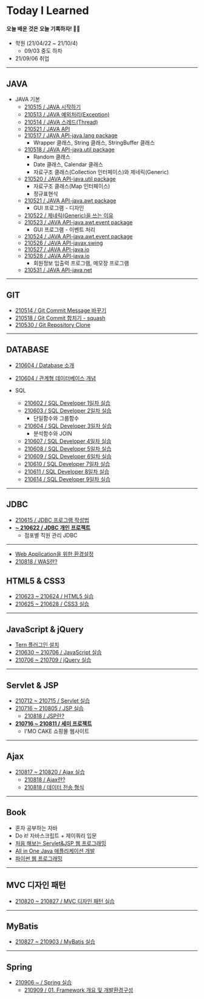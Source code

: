 # Today I Learned
#### 오늘 배운 것은 오늘 기록하자! ✍🏻

- 학원 (21/04/22 ~ 21/10/4)
  - 09/03 중도 하차
- 21/09/06 취업

---

## JAVA
- JAVA 기본
  - [210515 / JAVA 시작하기](https://github.com/swanstoz/TIL/blob/master/JAVA/base/210515.md)
  - [210513 / JAVA 예외처리(Exception)](https://github.com/swanstoz/TIL/blob/master/JAVA/exception/210513.md)
  - [210514 / JAVA 스레드(Thread)](https://github.com/swanstoz/TIL/blob/master/JAVA/thread/210514.md)
  - [210521 / JAVA API](https://github.com/swanstoz/TIL/blob/master/JAVA/API/210521.md)
  - [210517 / JAVA API-java.lang package](https://github.com/swanstoz/TIL/blob/master/JAVA/API/java.lang%20package/210517.md)
    - Wrapper 클래스, String 클래스, StringBuffer 클래스
  - [210518 / JAVA API-java.util package](https://github.com/swanstoz/TIL/blob/master/JAVA/API/java.util%20package/doc/210518.md)
    - Random 클래스
    - Date 클래스, Calendar 클래스
    - 자료구조 클래스(Collection 인터페이스)와 제네릭(Generic)
  - [210520 / JAVA API-java.util package](https://github.com/swanstoz/TIL/blob/master/JAVA/API/java.util%20package/doc/210520.md)
    - 자료구조 클래스(Map 인터페이스)
    - 정규표현식
  - [210521 / JAVA API-java.awt package](https://github.com/swanstoz/TIL/blob/master/JAVA/API/GUI/java.awt%20package/210521.md)
    - GUI 프로그램 - 디자인
  - [210522 / 제네릭(Generic)을 쓰는 이유](https://github.com/swanstoz/TIL/blob/master/JAVA/generic.md)
  - [210523 / JAVA API-java.awt.event package](https://github.com/swanstoz/TIL/blob/master/JAVA/API/GUI/java.awt.event%20package/doc/210523.md)
    - GUI 프로그램 - 이벤트 처리
  - [210524 / JAVA API-java.awt.event package](https://github.com/swanstoz/TIL/blob/master/JAVA/API/GUI/java.awt.event%20package/doc/210524.md)
  - [210526 / JAVA API-javax.swing](https://github.com/swanstoz/TIL/blob/master/JAVA/API/GUI/javax.swing%20package/210526.md)
  - [210527 / JAVA API-java.io](https://github.com/swanstoz/TIL/blob/master/JAVA/API/java.io%20package/doc/210527.md)
  - [210528 / JAVA API-java.io](https://github.com/swanstoz/TIL/blob/master/JAVA/API/java.io%20package/doc/210528.md)
    - 회원정보 입출력 프로그램, 메모장 프로그램
  - [210531 / JAVA API-java.net](https://github.com/swanstoz/TIL/blob/master/JAVA/API/java.net%20package/210531.md)

---

## GIT
- [210514 / Git Commit Message 바꾸기](https://github.com/swanstoz/TIL/blob/master/GIT/changeCommitMessage.md)
- [210518 / Git Commit 합치기 - squash](https://github.com/swanstoz/TIL/blob/master/GIT/gitSquash.md)
- [210530 / Git Repository Clone](https://github.com/swanstoz/TIL/blob/master/GIT/gitClone.md)

---

## DATABASE
- [210604 / Database 소개](https://github.com/swanstoz/TIL/blob/master/Database/01.Database.md)
- [210604 / 관계형 데이터베이스 개념](https://github.com/swanstoz/TIL/blob/master/Database/02.Realational%20DBMS.md)

- SQL
  - [210602 / SQL Developer 1일차 실습](https://github.com/swanstoz/TIL/blob/master/Database/Oracle%20SQL/1%EC%9D%BC%EC%B0%A8.sql)
  - [210603 / SQL Developer 2일차 실습](https://github.com/swanstoz/TIL/blob/master/Database/Oracle%20SQL/2%EC%9D%BC%EC%B0%A8.sql)
    - 단일함수와 그룹함수 
  - [210604 / SQL Developer 3일차 실습](https://github.com/swanstoz/TIL/blob/master/Database/Oracle%20SQL/3%EC%9D%BC%EC%B0%A8.sql)
    - 분석함수와 JOIN
  - [210607 / SQL Developer 4일차 실습](https://github.com/swanstoz/TIL/blob/master/Database/Oracle%20SQL/4%EC%9D%BC%EC%B0%A8.sql)
  - [210608 / SQL Developer 5일차 실습](https://github.com/swanstoz/TIL/blob/master/Database/Oracle%20SQL/5%EC%9D%BC%EC%B0%A8.sql)
  - [210609 / SQL Developer 6일차 실습](https://github.com/swanstoz/TIL/blob/master/Database/Oracle%20SQL/6%EC%9D%BC%EC%B0%A8.sql)
  - [210610 / SQL Developer 7일차 실습](https://github.com/swanstoz/TIL/blob/master/Database/Oracle%20SQL/7%EC%9D%BC%EC%B0%A8.sql)
  - [210611 / SQL Developer 8일차 실습](https://github.com/swanstoz/TIL/blob/master/Database/Oracle%20SQL/8%EC%9D%BC%EC%B0%A8.sql)
  - [210614 / SQL Developer 9일차 실습](https://github.com/swanstoz/TIL/blob/master/Database/Oracle%20SQL/9%EC%9D%BC%EC%B0%A8.sql)

---

## JDBC
- [210615 / JDBC 프로그램 작성법](https://github.com/swanstoz/TIL/blob/master/JDBC/doc/210615.md)
- **[~ 210622 / JDBC 개인 프로젝트](https://github.com/swanstoz/gui-project/blob/master/README.md)**
  - 점포별 직원 관리 JDBC 

---

- [Web Application을 위한 환경설정](https://github.com/kimsojung1121/TIL/blob/master/doc/WebApplication.md)
- [210818 / WAS란?](https://github.com/kimsojung1121/TIL/blob/master/doc/WAS.md)

## HTML5 & CSS3
- [210623 ~ 210624 / HTML5 실습](https://github.com/swanstoz/TIL/tree/master/HTML5/src)
- [210625 ~ 210628 / CSS3 실습](https://github.com/swanstoz/TIL/tree/master/CSS3/src)

---

## JavaScript & jQuery
- [Tern 플러그인 설치](https://github.com/swanstoz/TIL/blob/master/JavaScript/doc/PlugIn_tern.md)
- [210630 ~ 210706 / JavaScript 실습](https://github.com/swanstoz/TIL/tree/master/JavaScript/src)
- [210706 ~ 210709 / jQuery 실습](https://github.com/swanstoz/TIL/tree/master/jQuery/src)

---

## Servlet & JSP
- [210712 ~ 210715 / Servlet 실습](https://github.com/swanstoz/TIL/tree/master/Servlet)
- [210716 ~ 210805 / JSP 실습](https://github.com/swanstoz/TIL/tree/master/JSP)
  - [210818 / JSP란?](https://github.com/kimsojung1121/TIL/blob/master/JSP/doc/jsp.md)
- **[210716 ~ 210811 / 세미 프로젝트](https://github.com/kimsojung1121/semi-project)**
  - I'MO CAKE 쇼핑몰 웹사이트

---

## Ajax
- [210817 ~ 210820 / Ajax 실습](https://github.com/kimsojung1121/TIL/tree/master/Ajax/eclipse-workspace/ajax/src/main/webapp)
  - [210818 / Ajax란?](https://github.com/kimsojung1121/TIL/blob/master/Ajax/doc/ajax.md)
  - [210818 / 데이터 전송 형식](https://github.com/kimsojung1121/TIL/blob/master/Ajax/doc/csv_xml_json.md)

---

## Book
- 혼자 공부하는 자바
- Do it! 자바스크립트 + 제이쿼리 입문
- [처음 해보는 Servlet&JSP 웹 프로그래밍](https://github.com/kimsojung1121/TIL/blob/master/Book/Servlet%26JSP.md)
- [All in One Java 애플리케이션 개발](https://github.com/kimsojung1121/TIL/tree/master/Book/All-in-One-JAVA)
- [파이썬 웹 프로그래밍](https://github.com/kimsojung1121/TIL/tree/master/Book/python-web-programing)


---

## MVC 디자인 패턴
- [210820 ~ 210827 / MVC 디자인 패턴 실습](https://github.com/kimsojung1121/TIL/tree/master/MVC/eclipse-workspace/mvc)

---

## MyBatis
- [ 210827 ~ 210903 / MyBatis 실습](https://github.com/kimsojung1121/TIL/tree/master/MyBatis/eclipse-workspace/mybatis)

---

## Spring
- [210906 ~ / Spring 실습](https://github.com/kimsojung1121/TIL/tree/master/Spring/eclipse-workspace/spring)
  - [210909 / 01. Framework 개요 및 개발환경구성](https://github.com/kimsojung1121/TIL/blob/master/Spring/doc/01.md)

